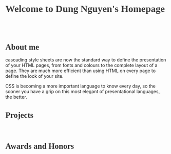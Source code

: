 <h1 style="color:rgb(60,60,60); font-family:Calibri; font-size:30px">Welcome to Dung Nguyen's Homepage</h1>
<br/>
<br/>
<h1 style="color:rgb(50,50,50); font-family:Georgia; font-size:25px">About me</h1>
cascading style sheets are now the standard way to define the presentation of your HTML pages, from fonts and colours to the complete layout of a page. They are much more efficient than using HTML on every page to define the look of your site.

CSS is becoming a more important language to know every day, so the sooner you have a grip on this most elegant of presentational languages, the better.
<br/>

<h1 style="color:rgb(50,50,50); font-family:Georgia; font-size:25px">Projects</h1>

<br/>

<h1 style="color:rgb(50,50,50); font-family:Georgia; font-size:25px">Awards and Honors</h1>

<br/>
